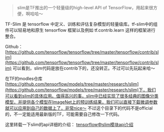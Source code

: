 > slim是TF推出的一个轻量级的high-level API of TensorFlow，用起来很方便，啊哈哈～


TF-Slim 是 tensorflow 中定义、训练和评估复杂模型的轻量级库。tf-slim中的组件可以轻易地和原生 tensorflow 框架以及例如 tf.contrib.learn 这样的框架进行整合。

Github：[https://github.com/tensorflow/tensorflow/tree/master/tensorflow/contrib/slim](https://github.com/tensorflow/tensorflow/tree/master/tensorflow/contrib/slim)
可以看到，slim代码是放在contrib下的，还没转正。不过可以先玩起来哈～

在TF的modles仓库 [https://github.com/tensorflow/models/tree/master/research/slim](https://github.com/tensorflow/models/tree/master/research/slim)下，我们可以看到slim的具体应用。值得高兴的事，slim中已经实现了很多经典的图像分类模型，并提供各个模型在ImageNet上的预训练结果，我们可以直接下载微调参数就可以应用到自己的数据上了，非常nice～ 
不过这个目录下的代码不是official的，不一定能适用最新版的TF，可能需要自己修改一下代码。

这里转载一下slim的api详细的介绍：
[tensorflow中slim模块api介绍](https://blog.csdn.net/guvcolie/article/details/77686555)



